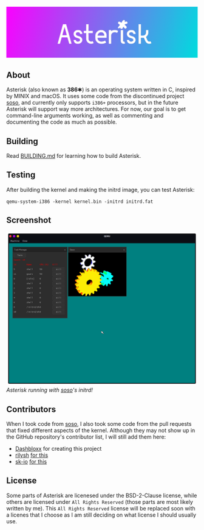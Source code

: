 ![](.assets/banner1.png)
## About
Asterisk (also known as **386**✱) is an operating system written in C, inspired by MINIX and macOS. It uses some code from the discontinued project [soso](https://github.com/ozkl/soso), and currently only supports `i386+` processors, but in the future Asterisk will support way more architectures.
For now, our goal is to get command-line arguments working, as well as commenting and documenting the code as much as possible.
## Building
Read [BUILDING.md](docs/BUILDING.md) for learning how to build Asterisk.
## Testing
After building the kernel and making the initrd image, you can test Asterisk:
```
qemu-system-i386 -kernel kernel.bin -initrd initrd.fat
```
## Screenshot
![](.assets/screenshot0.png)
*Asterisk running with [soso](https://github.com/ozkl/soso)'s initrd!*
## Contributors
When I took code from [soso](https://github.com/ozkl/soso), I also took some code from the pull requests that fixed different aspects of the kernel. Although they may not show up in the GitHub repository's contributor list, I will still add them here:
* [Dashbloxx](https://github.com/Dashbloxx) for creating this project
* [rilysh](https://github.com/rilysh) [for this](https://github.com/ozkl/soso/pull/10)
* [sk-io](https://github.com/sk-io) [for this](https://github.com/ozkl/soso/pull/9)
## License
Some parts of Asterisk are licenesed under the BSD-2-Clause license, while others are licensed under `All Rights Reserved` (those parts are most likely written by me). This `All Rights Reserved` license will be replaced soon with a licenes that I choose as I am still deciding on what license I should usually use.
